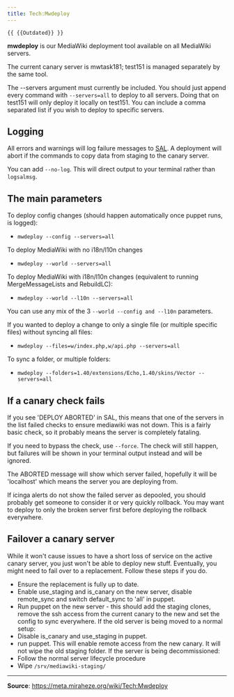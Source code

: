 ```yaml
---
title: Tech:Mwdeploy
---
```


`{{ {{Outdated}} }}`

**mwdeploy** is our MediaWiki deployment tool available on all MediaWiki servers.

The current canary server is mwtask181; test151 is managed separately by the same tool.

The --servers argument must currently be included. You should just append every command with `--servers=all` to deploy to all servers. Doing that on test151 will only deploy it locally on test151. You can include a comma separated list if you wish to deploy to specific servers.

## Logging 

All errors and warnings will log failure messages to [SAL](https://meta.miraheze.org/wiki/Tech:Server_admin_log). A deployment will abort if the commands to copy data from staging to the canary server.

You can add `--no-log`. This will direct output to your terminal rather than `logsalmsg`.

## The main parameters 

To deploy config changes (should happen automatically once puppet runs, is logged):
* `mwdeploy --config --servers=all`

To deploy MediaWiki with no i18n/l10n changes
* `mwdeploy --world --servers=all`

To deploy MediaWiki with i18n/l10n changes (equivalent to running MergeMessageLists and RebuildLC):
* `mwdeploy --world --l10n --servers=all`

You can use any mix of the 3 `--world --config and --l10n` parameters.

If you wanted to deploy a change to only a single file (or multiple specific files) without syncing all files:
* `mwdeploy --files=w/index.php,w/api.php --servers=all`

To sync a folder, or multiple folders:
* `mwdeploy --folders=1.40/extensions/Echo,1.40/skins/Vector --servers=all`

## If a canary check fails 

If you see 'DEPLOY ABORTED' in SAL, this means that one of the servers in the list failed checks to ensure mediawiki was not down. This is a fairly basic check, so it probably means the server is completely fataling.

If you need to bypass the check, use `--force`. The check will still happen, but failures will be shown in your terminal output instead and will be ignored.

The ABORTED message will show which server failed, hopefully it will be 'localhost' which means the server you are deploying from.

If icinga alerts do not show the failed server as depooled, you should probably get someone to consider it or very quickly rollback. You may want to deploy to only the broken server first before deploying the rollback everywhere.

## Failover a canary server 

While it won't cause issues to have a short loss of service on the active canary server, you just won't be able to deploy new stuff. Eventually, you might need to fail over to a replacement. Follow these steps if you do.
* Ensure the replacement is fully up to date.
* Enable use_staging and is_canary on the new server, disable remote_sync and switch default_sync to 'all' in puppet.
* Run puppet on the new server - this should add the staging clones, remove the ssh access from the current canary to the new and set the config to sync everywhere.
If the old server is being moved to a normal setup:
* Disable is_canary and use_staging in puppet.
* run puppet. This will enable remote access from the new canary. It will not wipe the old staging folder.
If the server is being decommissioned:
* Follow the normal server lifecycle procedure
* Wipe `/srv/mediawiki-staging/`

----
**Source**: https://meta.miraheze.org/wiki/Tech:Mwdeploy